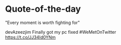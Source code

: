 # Quote-of-the-day

"Every moment is worth fighting for" 

devAzeezjim
Finally got my pc fixed 
#WeMetOnTwitter https://t.co/JJ34Id0YNm
